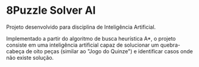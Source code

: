 # 8Puzzle Solver AI
Projeto desenvolvido para disciplina de Inteligência Artificial.

Implementado a partir do algoritmo de busca heurística A*, o projeto consiste em uma inteligência artificial capaz de solucionar um quebra-cabeça de oito peças (similar ao "Jogo do Quinze") e identificar casos onde não existe solução.
